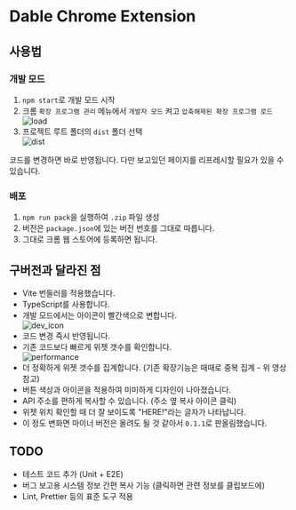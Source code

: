 # Dable Chrome Extension

## 사용법

### 개발 모드

1. `npm start`로 개발 모드 시작
2. 크롬 `확장 프로그램 관리` 메뉴에서 `개발자 모드` 켜고 `압축해제된 확장 프로그램 로드`  
  ![load](https://user-images.githubusercontent.com/119575126/205635748-0af610a7-4275-4b6a-8e15-d1c51977b544.png)
3. 프로젝트 루트 폴더의 `dist` 폴더 선택  
  ![dist](https://user-images.githubusercontent.com/119575126/205636107-d68881f0-e96f-48d2-9f50-2bff59fb781f.png)

코드를 변경하면 바로 반영됩니다. 다만 보고있던 페이지를 리프레시할 필요가 있을 수 있습니다.

### 배포

1. `npm run pack`을 실행하여 `.zip` 파일 생성
2. 버전은 `package.json`에 있는 버전 번호를 그대로 따릅니다.
3. 그대로 크롬 웹 스토어에 등록하면 됩니다.

## 구버전과 달라진 점

- Vite 번들러를 적용했습니다.
- TypeScript를 사용합니다.
- 개발 모드에서는 아이콘이 빨간색으로 변합니다.  
  ![dev_icon](https://user-images.githubusercontent.com/119575126/205636992-ff19fccb-cbfc-47e3-a130-c61f92ad7c4f.png)
- 코드 변경 즉시 반영됩니다.
- 기존 코드보다 빠르게 위젯 갯수를 확인합니다.  
  ![performance](https://user-images.githubusercontent.com/119575126/205639473-5d3e278e-b05e-489c-a338-0c892248705e.gif)
- 더 정확하게 위젯 갯수를 집계합니다. (기존 확장기능은 때때로 중복 집계 - 위 영상 참고)
- 버튼 색상과 아이콘을 적용하여 미미하게 디자인이 나아졌습니다.
- API 주소를 편하게 복사할 수 있습니다. (주소 옆 복사 아이콘 클릭)
- 위젯 위치 확인할 때 더 잘 보이도록 "HERE!"라는 글자가 나타납니다.
- 이 정도 변화면 마이너 버전은 올려도 될 것 같아서 `0.1.1`로 판올림했습니다.

## TODO

- 테스트 코드 추가 (Unit + E2E)
- 버그 보고용 시스템 정보 간편 복사 기능 (클릭하면 관련 정보를 클립보드에)
- Lint, Prettier 등의 표준 도구 적용
